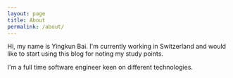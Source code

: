 ```yaml
---
layout: page
title: About
permalink: /about/
---
```

 
 Hi, my name is Yingkun Bai. I'm currently working in Switzerland
 and would like to start using this blog for noting my study points.

 I'm a full time software engineer keen on different technologies. 


